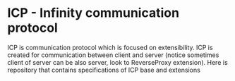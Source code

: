# ICP - Infinity communication protocol

ICP is communication protocol which is focused on extensibility. ICP is created for communication between client and server (notice sometimes client of server can be also server, look to ReverseProxy extension).
Here is repository that contains specifications of ICP base and extensions
